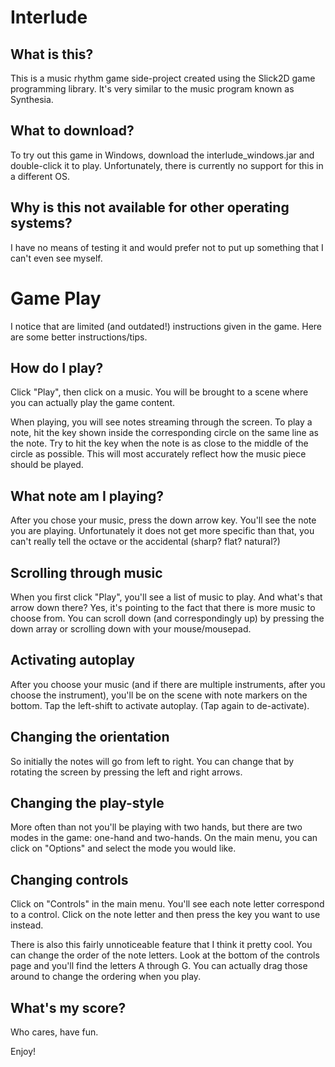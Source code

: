 Interlude
=========

What is this?
-------------

This is a music rhythm game side-project created using the Slick2D game programming library. It's very similar to the music program known as Synthesia.

What to download?
-----------------

To try out this game in Windows, download the interlude_windows.jar and double-click it to play. Unfortunately, there is currently no support for this in a different OS.

Why is this not available for other operating systems?
------------------------------------------------------

I have no means of testing it and would prefer not to put up something that I can't even see myself.

Game Play
=========

I notice that are limited (and outdated!) instructions given in the game. Here are some better instructions/tips.

How do I play?
-------------------------

Click "Play", then click on a music. You will be brought to a scene where you can actually play the game content.

When playing, you will see notes streaming through the screen. To play a note, hit the key shown inside the corresponding circle on the same line as the note. Try to hit the key when the note is as close to the middle of the circle as possible. This will most accurately reflect how the music piece should be played.

What note am I playing?
-----------------------

After you chose your music, press the down arrow key. You'll see the note you are playing. Unfortunately it does not get more specific than that, you can't really tell the octave or the accidental (sharp? flat? natural?)

Scrolling through music
-----------------------

When you first click "Play", you'll see a list of music to play. And what's that arrow down there? Yes, it's pointing to the fact that there is more music to choose from. You can scroll down (and correspondingly up) by pressing the down array or scrolling down with your mouse/mousepad.

Activating autoplay
-------------------

After you choose your music (and if there are multiple instruments, after you choose the instrument), you'll be on the scene with note markers on the bottom. Tap the left-shift to activate autoplay. (Tap again to de-activate).

Changing the orientation
------------------------

So initially the notes will go from left to right. You can change that by rotating the screen by pressing the left and right arrows.

Changing the play-style
-----------------------

More often than not you'll be playing with two hands, but there are two modes in the game: one-hand and two-hands. On the main menu, you can click on "Options" and select the mode you would like.

Changing controls
-----------------

Click on "Controls" in the main menu. You'll see each note letter correspond to a control. Click on the note letter and then press the key you want to use instead.

There is also this fairly unnoticeable feature that I think it pretty cool. You can change the order of the note letters. Look at the bottom of the controls page and you'll find the letters A through G. You can actually drag those around to change the ordering when you play.

What's my score?
----------------

Who cares, have fun.

Enjoy!
